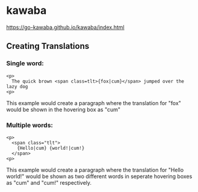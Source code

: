 # kawaba
https://go-kawaba.github.io/kawaba/index.html

## Creating Translations
### Single word:
```
<p>
  The quick brown <span class=tlt>{fox|cum}</span> jumped over the lazy dog
<p>
```
This example would create a paragraph where the translation for "fox" would be shown in the hovering box as "cum"

### Multiple words:
```
<p>
  <span class="tlt">
    {Hello|cum} {world!|cum!}
  </span>
<p>
```
This example would create a paragraph where the translation for "Hello world!" would be shown as two different words in seperate hovering boxes as "cum" and "cum!" respectively.
